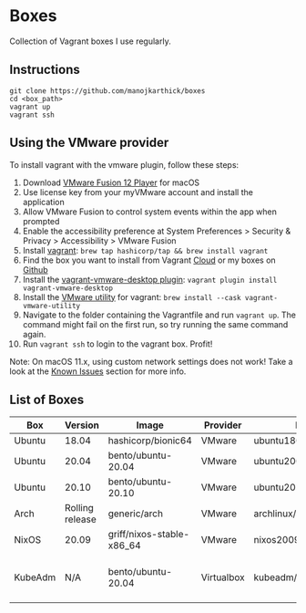 # Boxes

Collection of Vagrant boxes I use regularly.

## Instructions

```
git clone https://github.com/manojkarthick/boxes
cd <box_path>
vagrant up
vagrant ssh
```

## Using the VMware provider

To install vagrant with the vmware plugin, follow these steps:

1. Download [VMware Fusion 12 Player][1] for macOS
2. Use license key from your myVMware account and install the application
3. Allow VMware Fusion to control system events within the app when prompted
4. Enable the accessibility preference at System Preferences > Security & Privacy > Accessibility > VMware Fusion
5. Install [vagrant][2]: `brew tap hashicorp/tap && brew install vagrant`
6. Find the box you want to install from Vagrant [Cloud][3] or my boxes on [Github][4]
7. Install the [vagrant-vmware-desktop plugin][5]: `vagrant plugin install vagrant-vmware-desktop`
8. Install the [VMware utility][6] for vagrant: `brew install --cask vagrant-vmware-utility`
9. Navigate to the folder containing the Vagrantfile and run `vagrant up`. The command might fail on the first run, so try running the same command again.
10. Run `vagrant ssh` to login to the vagrant box. Profit! 

Note: On macOS 11.x, using custom network settings does not work! Take a look at the [Known Issues][7] section for more info.

[1]: https://my.vmware.com/group/vmware/evalcenter?p=fusion-player-personal
[2]: https://www.vagrantup.com/downloads
[3]: https://app.vagrantup.com/boxes/search?provider=vmware
[4]: https://github.com/manojkarthick/boxes
[5]: https://www.vagrantup.com/vmware/downloads
[6]: https://www.vagrantup.com/docs/providers/vmware/vagrant-vmware-utility
[7]: https://www.vagrantup.com/docs/providers/vmware/known-issues 

## List of Boxes

| Box     | Version          | Image                             |  Provider   | Path                   | Notes                                                         |
|---------|------------------|-----------------------------------|-------------|------------------------|---------------------------------------------------------------|
| Ubuntu  | 18.04            | hashicorp/bionic64                | VMware      | ubuntu1804/Vagrantfile |                                                               |
| Ubuntu  | 20.04            | bento/ubuntu-20.04                | VMware      | ubuntu2004/Vagrantfile |                                                               |
| Ubuntu  | 20.10            | bento/ubuntu-20.10                | VMware      | ubuntu2010/Vagrantfile |                                                               |
| Arch    | Rolling release  | generic/arch                      | VMware      | archlinux/Vagrantfile  |                                                               |
| NixOS   | 20.09            | griff/nixos-stable-x86_64         | VMware      | nixos2009/Vagrantfile  |                                                               |
| KubeAdm | N/A              | bento/ubuntu-20.04                | Virtualbox  | kubeadm/Vagrantfile    | Master/Worker setup for Kubeadm cluster                       |
